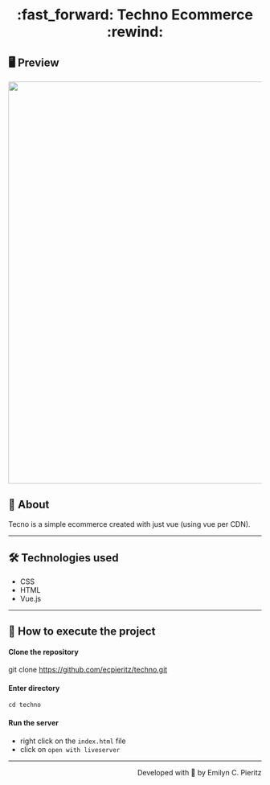 <h1 align = "center"> :fast_forward: Techno Ecommerce :rewind: </h1>

## 🖥 Preview
<p align = "center">
  <img src = "https://github.com/ecpieritz/xxx" width = "800">
</p>

## 📖 About
<p>Tecno is a simple ecommerce created with just vue (using vue per CDN).</p>

---

## 🛠 Technologies used
- CSS
- HTML
- Vue.js

---


## 🚀 How to execute the project
#### Clone the repository
git clone https://github.com/ecpieritz/techno.git

#### Enter directory
`cd techno`

#### Run the server
- right click on the `index.html` file
- click on `open with liveserver`

---
<p align = "right">Developed with 💙 by Emilyn C. Pieritz</p>
